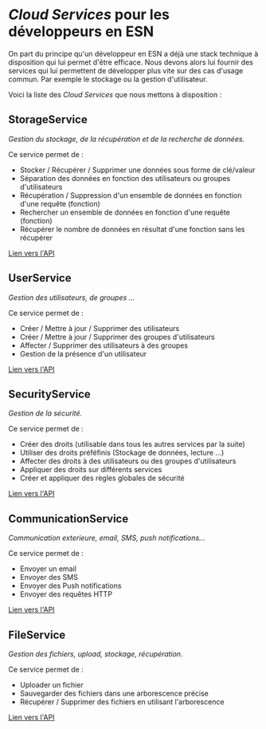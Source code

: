 # _Cloud Services_ pour les développeurs en ESN

On part du principe qu'un développeur en ESN a déjà une stack technique à disposition qui lui permet d'être efficace. Nous devons alors lui fournir des services qui lui permettent de développer plus vite sur des cas d'usage commun. Par exemple le stockage ou la gestion d'utilisateur.

Voici la liste des _Cloud Services_ que nous mettons à disposition :

## StorageService
_Gestion du stockage, de la récupération et de la recherche de données._

Ce service permet de :
- Stocker / Récupérer / Supprimer une données sous forme de clé/valeur
- Séparation des données en fonction des utilisateurs ou groupes d'utilisateurs
- Récupération / Suppression d'un ensemble de données en fonction d'une requête (fonction)
- Rechercher un ensemble de données en fonction d'une requête (fonction)
- Récupérer le nombre de données en résultat d'une fonction sans les récupérer

[Lien vers l'API](./api-storage.md)


## UserService
_Gestion des utilisateurs, de groupes ..._

Ce service permet de :
- Créer / Mettre à jour / Supprimer des utilisateurs
- Créer / Mettre à jour / Supprimer des groupes d'utilisateurs
- Affecter / Supprimer des utilisateurs à des groupes
- Gestion de la présence d'un utilisateur

[Lien vers l'API](./api-users.md)

## SecurityService
_Gestion de la sécurité._

Ce service permet de :
- Créer des droits (utilisable dans tous les autres services par la suite)
- Utiliser des droits préféfinis (Stockage de données, lecture ...)
- Affecter des droits à des utilisateurs ou des groupes d'utilisateurs
- Appliquer des droits sur différents services
- Créer et appliquer des règles globales de sécurité

[Lien vers l'API](./api-security.md)

## CommunicationService
_Communication exterieure, email, SMS, push notifications..._

Ce service permet de :
- Envoyer un email
- Envoyer des SMS
- Envoyer des Push notifications
- Envoyer des requêtes HTTP

[Lien vers l'API](./api-communication.md)

## FileService
_Gestion des fichiers, upload, stockage, récupération._

Ce service permet de :
- Uploader un fichier
- Sauvegarder des fichiers dans une arborescence précise
- Récupérer / Supprimer des fichiers en utilisant l'arborescence

[Lien vers l'API](./api-file.md)